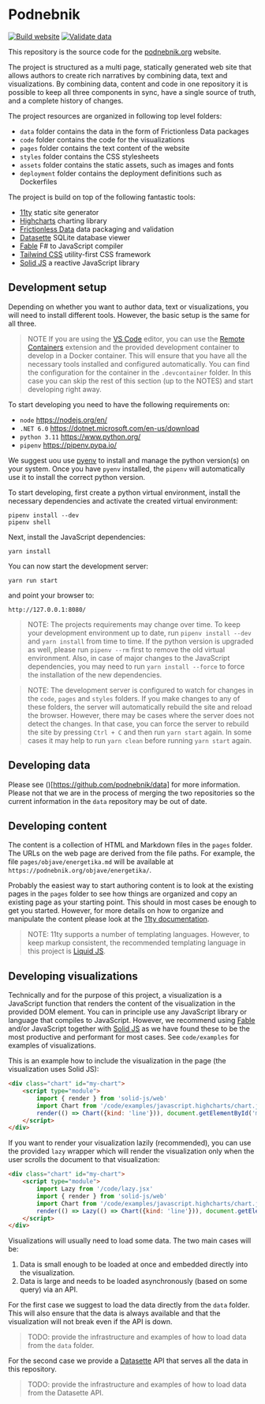 # Podnebnik

[![Build website](https://github.com/podnebnik/website/actions/workflows/push.yml/badge.svg)](https://github.com/podnebnik/website/actions/workflows/push.yml)
[![Validate data](https://github.com/podnebnik/website/actions/workflows/validate-data.yaml/badge.svg)](https://repository.frictionlessdata.io/pages/dashboard.html?user=podnebnik&repo=website&flow=validate+data)

This repository is the source code for the [podnebnik.org](https://podnebnik.org) website.

The project is structured as a multi page, statically generated web site that allows authors to create rich narratives by combining data, text and visualizations. By combining data, content and code in one repository it is possible to keep all three components in sync, have a single source of truth, and a complete history of changes.

The project resources are organized in following top level folders:
- `data` folder contains the data in the form of Frictionless Data packages
- `code` folder contains the code for the visualizations
- `pages` folder contains the text content of the website
- `styles` folder contains the CSS stylesheets
- `assets` folder contains the static assets, such as images and fonts
- `deployment` folder contains the deployment definitions such as Dockerfiles

The project is build on top of the following fantastic tools:
- [11ty](https://www.11ty.dev/) static site generator
- [Highcharts](https://www.highcharts.com/) charting library
- [Frictionless Data](https://frictionlessdata.io/) data packaging and validation
- [Datasette](https://datasette.io/) SQLite database viewer
- [Fable](https://fable.io/) F# to JavaScript compiler
- [Tailwind CSS](https://tailwindcss.com/) utility-first CSS framework
- [Solid JS](https://www.solidjs.com/) a reactive JavaScript library

## Development setup

Depending on whether you want to author data, text or visualizations, you will need to install different tools. However, the basic setup is the same for all three.

> NOTE If you are using the [VS Code](https://code.visualstudio.com/) editor, you can use the [Remote Containers](https://code.visualstudio.com/docs/remote/containers) extension and the provided development container to develop in a Docker container. This will ensure that you have all the necessary tools installed and configured automatically. You can find the configuration for the container in the `.devcontainer` folder. In this case you can skip the rest of this section (up to the NOTES) and start developing right away.

To start developing you need to have the following requirements on:

- `node` https://nodejs.org/en/
- `.NET 6.0` https://dotnet.microsoft.com/en-us/download
- `python 3.11` https://www.python.org/
- `pipenv` https://pipenv.pypa.io/

We suggest uou use [pyenv](https://github.com/pyenv/pyenv) to install and manage the python version(s) on your system. Once you have `pyenv` installed, the `pipenv` will automatically use it to install the correct python version.

To start developing, first create a python virtual environment, install the necessary dependencies and activate the created virtual environment:

    pipenv install --dev
    pipenv shell

Next, install the JavaScript dependencies:

    yarn install

You can now start the development server:

    yarn run start

and point your browser to:

    http://127.0.0.1:8080/

> NOTE: The projects requirements may change over time. To keep your development environment up to date, run `pipenv install --dev` and `yarn install` from time to time. If the python version is upgraded as well, please run `pipenv --rm` first to remove the old virtual environment. Also, in case of major changes to the JavaScript dependencies, you may need to run `yarn install --force` to force the installation of the new dependencies.

> NOTE: The development server is configured to watch for changes in the `code`, `pages` and `styles` folders. If you make changes to any of these folders, the server will automatically rebuild the site and reload the browser. However, there may be cases where the server does not detect the changes. In that case, you can force the server to rebuild the site by pressing `Ctrl + C` and then run `yarn start` again. In some cases it may help to run `yarn clean` before running `yarn start` again.

## Developing data

Please see ()[https://github.com/podnebnik/data] for more information. Please not that we are in the process of merging the two repositories so the current information in the `data` repository may be out of date.

## Developing content

The content is a collection of HTML and Markdown files in the `pages` folder. The URLs on the web page are derived from the file paths. For example, the file `pages/objave/energetika.md` will be available at `https://podnebnik.org/objave/energetika/`.

Probably the easiest way to start authoring content is to look at the existing pages in the `pages` folder to see how things are organized and copy an existing page as your starting point. This should in most cases be enough to get you started. However, for more details on how to organize and manipulate the content please look at the [11ty documentation](https://https://www.11ty.dev/docs/).

> NOTE: 11ty supports a number of templating languages. However, to keep markup consistent, the recommended templating language in this project is [Liquid JS](https://liquidjs.com/).

## Developing visualizations

Technically and for the purpose of this project, a visualization is a JavaScript function that renders the content of the visualization in the provided DOM element. You can in principle use any JavaScript library or language that compiles to JavaScript. However, we recommend using [Fable](https://fable.io/) and/or JavaScript together with [Solid JS](https://www.solidjs.com/) as we have found these to be the most productive and performant for most cases. See `code/examples` for examples of visualizations.

This is an example how to include the visualization in the page (the visualization uses Solid JS):

```HTML
<div class="chart" id="my-chart">
    <script type="module">
        import { render } from 'solid-js/web'
        import Chart from '/code/examples/javascript.highcharts/chart.jsx'
        render(() => Chart({kind: 'line'})), document.getElementById('my-chart')
    </script>
</div>
```

If you want to render your visualization lazily (recommended), you can use the provided `lazy` wrapper which will render the visualization only when the user scrolls the document to that visualization:

```HTML
<div class="chart" id="my-chart">
    <script type="module">
        import Lazy from '/code/lazy.jsx'
        import { render } from 'solid-js/web'
        import Chart from '/code/examples/javascript.highcharts/chart.jsx'
        render(() => Lazy(() => Chart({kind: 'line'})), document.getElementById('my-chart'))
    </script>
</div>
```

Visualizations will usually need to load some data. The two main cases will be:

1. Data is small enough to be loaded at once and embedded directly into the visualization.
2. Data is large and needs to be loaded asynchronously (based on some query) via an API.

For the first case we suggest to load the data directly from the `data` folder. This will also ensure that the data is always available and that the visualization will not break even if the API is down.

> TODO: provide the infrastructure and examples of how to load data from the `data` folder.

For the second case we provide a [Datasette](https://datasette.io/) API that serves all the data in this repository.

> TODO: provide the infrastructure and examples of how to load data from the Datasette API.
